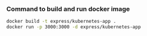 ### Command to build and run docker image

```Bash
docker build -t express/kubernetes-app .
docker run -p 3000:3000 -d express/kubernetes-app
```